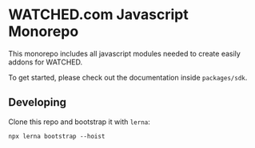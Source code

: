 # WATCHED.com Javascript Monorepo

This monorepo includes all javascript modules needed to create easily addons for WATCHED.

To get started, please check out the documentation inside `packages/sdk`.

## Developing

Clone this repo and bootstrap it with `lerna`:

```shell
npx lerna bootstrap --hoist
```
